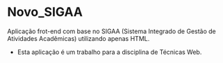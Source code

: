 # Novo_SIGAA
Aplicação frot-end com base no SIGAA (Sistema Integrado de Gestão de Atividades Acadêmicas) utilizando apenas HTML.
 
 - Esta aplicação é um trabalho para a disciplina de Técnicas Web.
 
 
